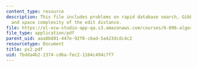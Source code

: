 ```yaml
---
content_type: resource
description: This file includes problems on rapid database search, Gibbs sampling,
  and space complexity of the edit distance.
file: https://ol-ocw-studio-app-qa.s3.amazonaws.com/courses/6-096-algorithms-for-computational-biology-spring-2005/7bdda4b22374cd6afec21164c494c7f7_ps2.pdf
file_type: application/pdf
parent_uid: aaa8b881-447e-92f8-c6ad-5a423dcdc4c2
resourcetype: Document
title: ps2.pdf
uid: 7bdda4b2-2374-cd6a-fec2-1164c494c7f7
---
```


